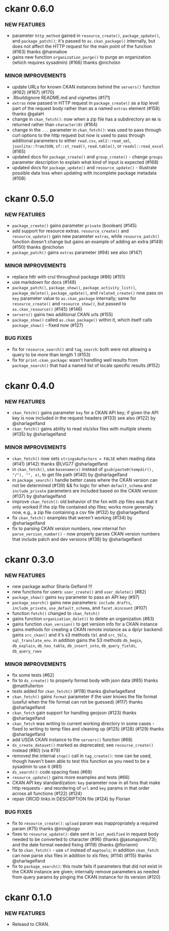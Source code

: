 ckanr 0.6.0
===========

### NEW FEATURES

* parameter `http_method` gained in `resource_create()`, `package_update()`, and `package_patch()`; it's passed to `as.ckan_package()` internally, but does not affect the HTTP request for the main point of the function (#163) thanks @hannaboe
* gains new function `organization_purge()` to purge an organization (which requires sysadmin) (#166) thanks @nicholsn

### MINOR IMPROVEMENTS

* update URLs for known CKAN instances behind the `servers()` function (#162) (#167) (#170)
* .Rbuildignore README.md and vignettes (#171)
* `extras` now passed in HTTP request in `package_create()` as a top level part of the request body rather than as a named `extras` element (#158) thanks @galaH
* change in `ckan_fetch()`: now when a zip file has a subdirectory an `NA` is returned rather than `character(0)` (#164)
* change in the `...` parameter in `ckan_fetch()`: was used to pass through curl options to the http request but now is used to pass through additional parameters to either `read.csv`, `xml2::read_xml`, `jsonlite::fromJSON`, `sf::st_read()`, `read.table()`, or `readxl::read_excel` (#165)
* updated docs for `package_create()` and `group_create()` - change `groups` parameter description to explain what kind of input is expected (#168)
* updated docs for `package_update()` and `resource_update()` - illustrate possible data loss when updating with incomplete package metadata (#108)


ckanr 0.5.0
===========

### NEW FEATURES

* `package_create()` gains parameter `private` (boolean) (#145)
* add support for resource extras. `resource_create()` and `resource_update()` gain new parameter `extras`, while `resource_patch()` function doesn't change but gains an example of adding an extra (#149) (#150) thanks @nicholsn
* `package_patch()` gains `extras` parameter (#94) see also (#147)

### MINOR IMPROVEMENTS

* replace httr with crul throughout package (#86) (#151)
* use markdown for docs (#148)
* `package_patch()`, `package_show()`, `package_activity_list()`, `package_delete()`, `package_update()`, and `related_create()` now pass on `key` parameter value to `as.ckan_package` internally; same for `resource_create()` and `resource_show()`, but passed to `as.ckan_resource()`  (#145) (#146)
* `servers()` gains two additional CKAN urls (#155)
* `package_show()` called `as.ckan_package()` within it, which itself calls `package_show()` - fixed now  (#127)

### BUG FIXES

* fix for `resource_search()` and `tag_search`: both were not allowing a query to be more than length 1 (#153)
* fix for `print.ckan_package`: wasn't handling well results from `package_search()` that had a named list of locale specific results (#152)


ckanr 0.4.0
===========

### NEW FEATURES

* `ckan_fetch()` gains parameter `key` for a CKAN API key; if given the API key is now included in the request headers (#133) see also (#122) by @sharlagelfand
* `ckan_fetch()` gains ability to read xls/xlsx files with multiple sheets (#135) by @sharlagelfand

### MINOR IMPROVEMENTS

* `ckan_fetch()` now sets `stringsAsFactors = FALSE` when reading data (#141) (#142) thanks @LVG77 @sharlagelfand
* in `ckan_fetch()`, use `basename(x)` instead of `gsub(paste0(tempdir(), "/"), "", x)`, to get file path (#140) by @sharlagelfand
* in `package_search()` handle better cases where the CKAN version can not be determined (#139) && fix logic for when `default_schema` and `include_private` parameters are included based on the CKAN version (#137) by @sharlagelfand
* improve `ckan_fetch()`: old behavior of the fxn with zip files was that it only worked if the zip file contained shp files; works more generally now, e.g., a zip file containing a csv file (#132) by @sharlagelfand
* fix `ckan_fetch()` examples that weren't working (#134) by @sharlagelfand
* fix to parsing CKAN version numbers, new internal fxn `parse_version_number()` - now properly parses CKAN version numbers that include patch and dev versions (#136) by @sharlagelfand


ckanr 0.3.0
===========

### NEW FEATURES

* new package author Sharla Gelfand !!!
* new functions for users: `user_create()` and `user_delete()` (#82)
* `package_show()` gains `key` parameter to pass an API key (#97)
* `package_search()` gains new parameters: `include_drafts`, `include_private`, `use_default_schema`, and `facet.mincount` (#107)
* function `fetch()` changed to `ckan_fetch()`
* gains function `organization_delet()` to delete an organization (#83)
* gains function `ckan_version()` to get version info for a CKAN instance
* gains methods for creating a CKAN remote instance as a dplyr backend: gains `src_ckan()` and it's s3 methods `tbl` and `src_tbls`, `sql_translate_env`. in addition gains the S3 methods `db_begin`, `db_explain`, `db_has_table`, `db_insert_into`, `db_query_fields`, `db_query_rows`

### MINOR IMPROVEMENTS

* fix some tests (#62)
* fix to `ds_create()` to properly format body with json data (#85) thanks @mattfullerton
* tests added for `ckan_fetch()` (#118) thanks @sharlagelfand
* `ckan_fetch()` gains `format` parameter if the user knows the file format (useful when the file format can not be guessed) (#117) thanks @sharlagelfand
* `ckan_fetch` gain support for handling geojson (#123) thanks @sharlagelfand
* `ckan_fetch` was writing to current working directory in some cases - fixed to writing to temp files and cleaning up (#125) (#128) (#129) thanks @sharlagelfand
* add USDA CKAN instance to the `servers()` function (#68)
* `ds_create_dataset()` marked as deprecated; see `recourse_create()` instead (#80) (via #79)
* removed the internal `stop()` call in `tag_create()`: now can be used, though haven't been able to test this function as you need to be a sysadmin to use it (#81)
* `ds_search()`: code spacing fixes (#69)
* `resource_update()` gains more examples and tests (#66)
* CKAN API key standardization: `key` parameter now in all fxns that make http requests - and reordering of `url` and `key` params in that order across all functions (#122) (#124)
* repair ORCID links in DESCRIPTION file (#124) by Florian

### BUG FIXES

* fix to `resource_create()`: `upload` param was inappropriately a required param (#75) thanks @mingbogo
* fixes to `resource_update()`: date sent in `last_modified` in request body needed to be converted to character (#96) (thanks @jasonajones73); and the date format needed fixing (#119) (thanks @florianm)
* fix to `ckan_fetch()` - use `sf` instead of `maptools`; in addition `ckan_fetch` can now parse xlsx files in addition to xls files;  (#114) (#115) thanks @sharlagelfand
* fix to `package_search()`: this route fails if parameters that did not exist in the CKAN instance are given; internally remove parameters as needed from query params by pinging the CKAN instance for its version (#120)


ckanr 0.1.0
===========

### NEW FEATURES

* Releasd to CRAN.

